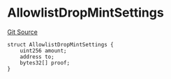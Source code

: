 # AllowlistDropMintSettings
[Git Source](https://github.com/nezz0746/erc1155-drops/blob/d7f880b61660eee2cfba35343e42e0de1e47c5a1/src/libs/Structs.sol)


```solidity
struct AllowlistDropMintSettings {
    uint256 amount;
    address to;
    bytes32[] proof;
}
```

